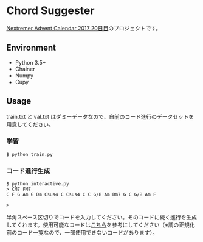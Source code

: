 # Chord Suggester

[Nextremer Advent Calendar 2017 20日目](https://qiita.com/tanikawa/items/8f1a5b3a33f24ed0a984)のプロジェクトです。


## Environment

- Python 3.5+
- Chainer
- Numpy
- Cupy

## Usage

train.txt と val.txt はダミーデータなので、自前のコード進行のデータセットを用意してください。

### 学習

```
$ python train.py
```

### コード進行生成

```
$ python interactive.py
> CM7 FM7
C F G Am G Dm Csus4 C Csus4 C C G/B Am Dm7 G C G/B Am F

>
```

半角スペース区切りでコードを入力してください。そのコードに続く進行を生成してくれます。使用可能なコードは[こちら](https://gist.github.com/tanikawa04/aec431def7b550bc9b2cc2f8404b6c21#file-chord_list-txt)を参考にしてください（※調の正規化前のコード一覧なので、一部使用できないコードがあります）。
